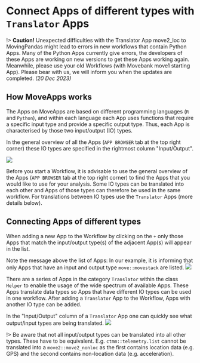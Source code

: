 # Connect Apps of different types with `Translator` Apps

!\>  **Caution!**  Unexpected difficulties with the Translator App move2_loc to MovingPandas might lead to errors in new workflows that contain Python Apps. Many of the Python Apps currently give errors, the developers of these Apps are working on new versions to get these Apps working again. Meanwhile, please use your old Workflows (with Movebank move1 starting App). Please bear with us, we will inform you when the updates are completed. *(20 Dec 2023)*

## How MoveApps works

The Apps on MoveApps are based on different programming languages (`R` and `Python`), and within each language each App uses functions that require a specific input type and provide a specific output type. Thus, each App is characterised by those two input/output (IO) types.

In the general overview of all the Apps (`APP BROWSER` tab at the top right corner) these IO types are specified in the rightmost column "Input/Output".

![](../files/Input_Output.png)

Before you start a Workflow, it is advisable to use the general overview of the Apps (`APP BROWSER` tab at the top right corner) to find the Apps that you would like to use for your analysis. Some IO types can be translated into each other and Apps of those types can therefore be used in the same workflow. For translations between IO types use the `Translator` Apps (more details below).

## Connecting Apps of different types

When adding a new App to the Workflow by clicking on the `+` only those Apps that match the input/output type(s) of the adjacent App(s) will appear in the list.

Note the message above the list of Apps: In our example, it is informing that only Apps that have an input and output type `move::movestack` are listed. ![](../files/FilteredApps_WF.png)

There are a series of Apps in the category `Translator` within the class `Helper` to enable the usage of the wide spectrum of available Apps. These Apps translate data types so Apps that have different IO types can be used in one workflow. After adding a `Translator` App to the Workflow, Apps with another IO type can be added.

In the "Input/Output" column of a `Translator` App one can quickly see what output/input types are being translated.
![](../files/TranslatorExample.png)

!\> Be aware that not all input/output types can be translated into all other types. These have to be equivalent. E.g. `ctmm::telemetry.list` cannot be translated into a `move2::move2_nonloc` as the first contains location data (e.g. GPS) and the second contains non-location data (e.g. acceleration).

